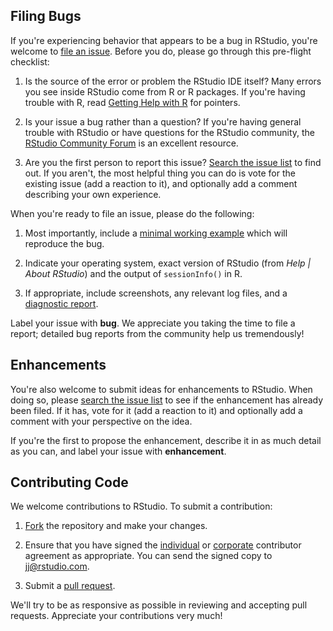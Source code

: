 ## Filing Bugs

If you're experiencing behavior that appears to be a bug in RStudio, you're welcome to [file an issue](https://github.com/rstudio/rstudio/issues/new). Before you do, please go through this pre-flight checklist:

1. Is the source of the error or problem the RStudio IDE itself? Many errors you see inside RStudio come from R or R packages. If you're having trouble with R, read [Getting Help with R](https://www.r-project.org/help.html) for pointers.

2. Is your issue a bug rather than a question? If you're having general trouble with RStudio or have questions for the RStudio community, the [RStudio Community Forum](https://community.rstudio.com/c/rstudio-ide) is an excellent resource.

3. Are you the first person to report this issue? [Search the issue list](https://github.com/rstudio/rstudio/issues) to find out. If you aren't, the most helpful thing you can do is vote for the existing issue (add a reaction to it), and optionally add a comment describing your own experience.

When you're ready to file an issue, please do the following:

1. Most importantly, include a [minimal working example](https://en.wikipedia.org/wiki/Minimal_Working_Example) which will reproduce the bug. 

2. Indicate your operating system, exact version of RStudio (from *Help | About RStudio*) and the output of `sessionInfo()` in R.

3. If appropriate, include screenshots, any relevant log files, and a [diagnostic report](https://support.rstudio.com/hc/en-us/articles/200321257-Running-a-Diagnostics-Report).

Label your issue with **bug**. We appreciate you taking the time to file a report; detailed bug reports from the community help us tremendously!

## Enhancements

You're also welcome to submit ideas for enhancements to RStudio. When doing so, please [search the issue list](https://github.com/rstudio/rstudio/issues) to see if the enhancement has already been filed. If it has, vote for it (add a reaction to it) and optionally add a comment with your perspective on the idea. 

If you're the first to propose the enhancement, describe it in as much detail as you can, and label your issue with **enhancement**. 

## Contributing Code

We welcome contributions to RStudio. To submit a contribution:

1. [Fork](https://github.com/rstudio/rstudio/fork) the repository and make your changes.

2. Ensure that you have signed the [individual](https://rstudioblog.files.wordpress.com/2017/05/rstudio_individual_contributor_agreement.pdf) or [corporate](https://rstudioblog.files.wordpress.com/2017/05/rstudio_corporate_contributor_agreement.pdf) contributor agreement as appropriate. You can send the signed copy to jj@rstudio.com.

3. Submit a [pull request](https://help.github.com/articles/using-pull-requests).

We'll try to be as responsive as possible in reviewing and accepting pull requests. Appreciate your contributions very much!

